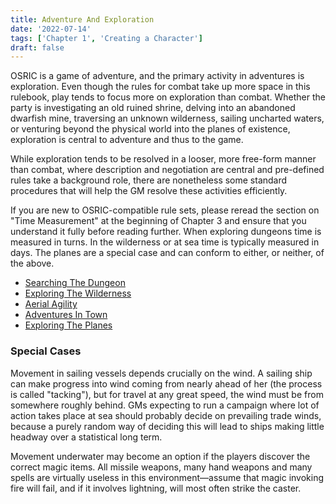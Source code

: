 ```yaml
---
title: Adventure And Exploration
date: '2022-07-14'
tags: ['Chapter 1', 'Creating a Character']
draft: false
---
```


OSRIC is a game of adventure, and the primary activity in adventures is exploration. Even though the rules for combat take up more space in this rulebook, play tends to focus more on exploration than combat. Whether the party is investigating an old ruined shrine, delving into an abandoned dwarfish mine, traversing an unknown wilderness, sailing uncharted waters, or venturing beyond the physical world into the planes of existence, exploration is central to adventure and thus to the game.

While exploration tends to be resolved in a looser, more free-form manner than combat, where description and negotiation are central and pre-defined rules take a background role, there are nonetheless some standard procedures that will help the GM resolve these activities efficiently.

If you are new to OSRIC-compatible rule sets, please reread the section on "Time Measurement" at the beginning of Chapter 3 and ensure that you understand it fully before reading further. When exploring dungeons time is measured in turns. In the wilderness or at sea time is typically measured in days. The planes are a special case and can conform to either, or neither, of the above.

- [Searching The Dungeon](/srd/rules/searching-the-dungeon)
- [Exploring The Wilderness](/srd/rules/exploring-the-wilderness)
- [Aerial Agility](/srd/rules/aerial-agility)
- [Adventures In Town](/srd/rules/adventures-in-town)
- [Exploring The Planes](/srd/rules/exploring-the-planes)

### Special Cases

Movement in sailing vessels depends crucially on the wind. A sailing ship can make progress into wind coming from nearly ahead of her (the process is called "tacking"), but for travel at any great speed, the wind must be from somewhere roughly behind. GMs expecting to run a campaign where lot of action takes place at sea should probably decide on prevailing trade winds, because a purely random way of deciding this will lead to ships making little headway over a statistical long term.

Movement underwater may become an option if the players discover the correct magic items. All missile weapons, many hand weapons and many spells are virtually useless in this environment—assume that magic invoking fire will fail, and if it involves lightning, will most often strike the caster.
